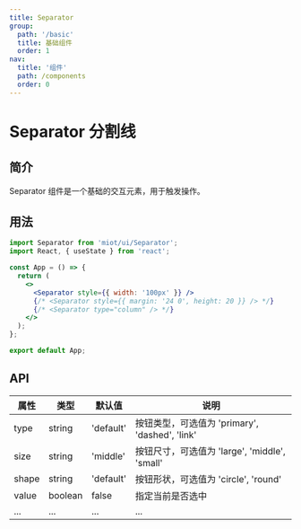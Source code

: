 ```yaml
---
title: Separator
group:
  path: '/basic'
  title: 基础组件
  order: 1
nav:
  title: '组件'
  path: /components
  order: 0
---
```


# Separator 分割线

## 简介

Separator 组件是一个基础的交互元素，用于触发操作。

## 用法

```jsx
import Separator from 'miot/ui/Separator';
import React, { useState } from 'react';

const App = () => {
  return (
    <>
      <Separator style={{ width: '100px' }} />
      {/* <Separator style={{ margin: '24 0', height: 20 }} /> */}
      {/* <Separator type="column" /> */}
    </>
  );
};

export default App;
```

## API

| 属性  | 类型    | 默认值    | 说明                                           |
| ----- | ------- | --------- | ---------------------------------------------- |
| type  | string  | 'default' | 按钮类型，可选值为 'primary', 'dashed', 'link' |
| size  | string  | 'middle'  | 按钮尺寸，可选值为 'large', 'middle', 'small'  |
| shape | string  | 'default' | 按钮形状，可选值为 'circle', 'round'           |
| value | boolean | false     | 指定当前是否选中                               |
| ...   | ...     | ...       | ...                                            |
